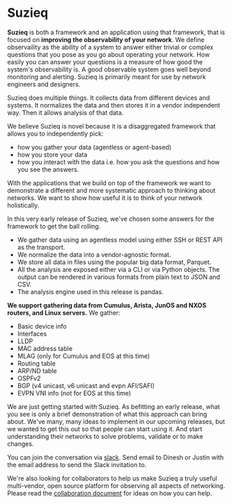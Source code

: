 # Suzieq

**Suzieq** is both a framework and an application using that framework, that is focused on 
**improving the observability of your network**.  We define observaility as the ability of a system to 
answer either trivial or complex questions that you pose as you go about operating your network. How easily 
you can answer your questions is a measure of how good the system's observability is. A good observable 
system goes well beyond monitoring and alerting. Suzieq is primarily meant for use by network engineers and designers.

Suzieq does multiple things. It collects data from different devices and systems. It normalizes the data and 
then stores it in a vendor independent way. Then it allows analysis of that data. 

We believe Suzieq is novel because it is a disaggregated framework that allows you to independently pick:

 * how you gather your data (agentless or agent-based)
 * how you store your data
 * how you interact with the data i.e. how you ask the questions and how you see the answers.

With the applications that we build on top of the framework we want to demonstrate a different and more 
systematic approach to thinking about networks. We want to show how useful it is to think of your network holistically.

In this very early release of Suzieq, we've chosen some answers for the framework to get the ball rolling. 

 * We gather data using an agentless model using either SSH or REST API as the transport. 
 * We normalize the data into a vendor-agnostic format.
 * We store all data in files using the popular big data format, Parquet. 
 * All the analysis are exposed either via a CLI or via Python objects. The output can be rendered in various formats from plain text to JSON and CSV.
 * The analysis engine used in this release is pandas.

**We support gathering data from Cumulus, Arista, JunOS and NXOS routers, and Linux servers.** We gather:
* Basic device info
* Interfaces
* LLDP
* MAC address table
* MLAG (only for Cumulus and EOS at this time)
* Routing table
* ARP/ND table
* OSPFv2
* BGP (v4 unicast, v6 unicast and evpn AFI/SAFI)
* EVPN VNI info (not for EOS at this time)

We are just getting started with Suzieq. As befitting an early release, what you see is only a brief 
demonstration of what this approach can bring about. We've many, many ideas to implement in our upcoming 
releases, but we wanted to get this out so that people can start using it. And start understanding their 
networks to solve problems, validate or to make changes.

You can join the conversation via [slack](https://netenglabs.slack.com). Send email to Dinesh or Justin with the email address to send the Slack invitation to. 

We're also looking for collaborators to help us make Suzieq a truly useful multi-vendor, open source platform 
for observing all aspects of networking. Please read the [collaboration document](./CONTRIBUTING.md) for 
ideas on how you can help. 



